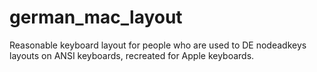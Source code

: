 german_mac_layout
=================

Reasonable keyboard layout for people who are used to DE nodeadkeys layouts on ANSI keyboards, recreated for Apple keyboards.
